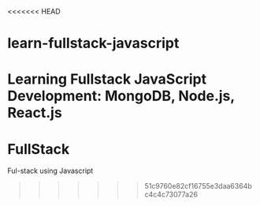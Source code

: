<<<<<<< HEAD
# learn-fullstack-javascript
Learning Fullstack JavaScript Development: MongoDB, Node.js, React.js
=======
# FullStack
Ful-stack using Javascript
>>>>>>> 51c9760e82cf16755e3daa6364bc4c4c73077a26

